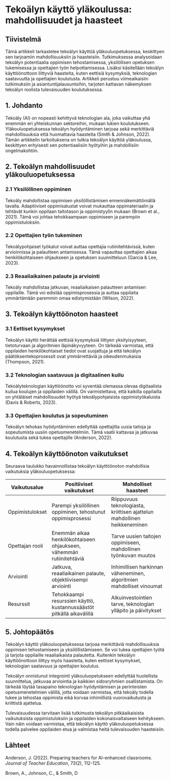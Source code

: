 # Tekoälyn käyttö yläkoulussa: mahdollisuudet ja haasteet

## Tiivistelmä

Tämä artikkeli tarkastelee tekoälyn käyttöä yläkouluopetuksessa, keskittyen sen tarjoamiin mahdollisuuksiin ja haasteisiin. Tutkimuksessa analysoidaan tekoälyn potentiaalia oppimisen tehostamisessa, yksilöllisen opetuksen tukemisessa ja opettajien työn helpottamisessa. Lisäksi käsitellään tekoälyn käyttöönottoon liittyviä haasteita, kuten eettisiä kysymyksiä, teknologian saatavuutta ja opettajien koulutusta. Artikkeli perustuu viimeaikaisiin tutkimuksiin ja asiantuntijalausuntoihin, tarjoten kattavan näkemyksen tekoälyn roolista tulevaisuuden koulutuksessa.

## 1. Johdanto

Tekoäly (AI) on nopeasti kehittyvä teknologian ala, joka vaikuttaa yhä enemmän eri yhteiskunnan sektoreihin, mukaan lukien koulutukseen. Yläkouluopetuksessa tekoälyn hyödyntäminen tarjoaa sekä merkittäviä mahdollisuuksia että huomattavia haasteita (Smith & Johnson, 2022). Tämän artikkelin tarkoituksena on tutkia tekoälyn käyttöä yläkoulussa, keskittyen erityisesti sen potentiaalisiin hyötyihin ja mahdollisiin ongelmakohtiin.

## 2. Tekoälyn mahdollisuudet yläkouluopetuksessa

### 2.1 Yksilöllinen oppiminen

Tekoäly mahdollistaa oppimisen yksilöllistämisen ennennäkemättömällä tavalla. Adaptiiviset oppimisalustat voivat mukauttaa oppimateriaalin ja tehtävät kunkin oppilaan taitotason ja oppimistyylin mukaan (Brown et al., 2021). Tämä voi johtaa tehokkaampaan oppimiseen ja parempiin oppimistuloksiin.

### 2.2 Opettajien työn tukeminen

Tekoälypohjaiset työkalut voivat auttaa opettajia rutiinitehtävissä, kuten arvioinnissa ja palautteen antamisessa. Tämä vapauttaa opettajien aikaa henkilökohtaiseen ohjaukseen ja opetuksen suunnitteluun (Garcia & Lee, 2023).

### 2.3 Reaaliaikainen palaute ja arviointi

Tekoäly mahdollistaa jatkuvan, reaaliaikaisen palautteen antamisen oppilaille. Tämä voi edistää oppimisprosessia ja auttaa oppilaita ymmärtämään paremmin omaa edistymistään (Wilson, 2022).

## 3. Tekoälyn käyttöönoton haasteet

### 3.1 Eettiset kysymykset

Tekoälyn käyttö herättää eettisiä kysymyksiä liittyen yksityisyyteen, tietoturvaan ja algoritmien läpinäkyvyyteen. On tärkeää varmistaa, että oppilaiden henkilökohtaiset tiedot ovat suojattuja ja että tekoälyn päätöksentekoprosessit ovat ymmärrettäviä ja oikeudenmukaisia (Thompson, 2021).

### 3.2 Teknologian saatavuus ja digitaalinen kuilu

Tekoälyteknologian käyttöönotto voi syventää olemassa olevaa digitaalista kuilua koulujen ja oppilaiden välillä. On varmistettava, että kaikilla oppilailla on yhtäläiset mahdollisuudet hyötyä tekoälypohjaisista oppimistyökaluista (Davis & Roberts, 2023).

### 3.3 Opettajien koulutus ja sopeutuminen

Tekoälyn tehokas hyödyntäminen edellyttää opettajilta uusia taitoja ja sopeutumista uusiin opetusmenetelmiin. Tämä vaatii kattavaa ja jatkuvaa koulutusta sekä tukea opettajille (Anderson, 2022).

## 4. Tekoälyn käyttöönoton vaikutukset

Seuraava taulukko havainnollistaa tekoälyn käyttöönoton mahdollisia vaikutuksia yläkouluopetuksessa:

| Vaikutusalue | Positiiviset vaikutukset | Mahdolliset haasteet |
|--------------|--------------------------|----------------------|
| Oppimistulokset | Parempi yksilöllinen oppiminen, tehostunut oppimisprosessi | Riippuvuus teknologiasta, kriittisen ajattelun mahdollinen heikkeneminen |
| Opettajan rooli | Enemmän aikaa henkilökohtaiseen ohjaukseen, vähemmän rutiinitehtäviä | Tarve uusien taitojen oppimiseen, mahdollinen työnkuvan muutos |
| Arviointi | Jatkuva, reaaliaikainen palaute, objektiivisempi arviointi | Inhimillisen harkinnan väheneminen, algoritmien mahdolliset vinoumat |
| Resurssit | Tehokkaampi resurssien käyttö, kustannussäästöt pitkällä aikavälillä | Alkuinvestointien tarve, teknologian ylläpito ja päivitykset |

## 5. Johtopäätös

Tekoälyn käyttö yläkouluopetuksessa tarjoaa merkittäviä mahdollisuuksia oppimisen tehostamiseen ja yksilöllistämiseen. Se voi tukea opettajien työtä ja tarjota oppilaille reaaliaikaista palautetta. Kuitenkin tekoälyn käyttöönottoon liittyy myös haasteita, kuten eettiset kysymykset, teknologian saatavuus ja opettajien koulutus.

Tekoälyn onnistunut integrointi yläkouluopetukseen edellyttää huolellista suunnittelua, jatkuvaa arviointia ja kaikkien sidosryhmien osallistamista. On tärkeää löytää tasapaino teknologian hyödyntämisen ja perinteisten opetusmenetelmien välillä, jotta voidaan varmistaa, että tekoäly todella tukee ja tehostaa oppimista eikä korvaa inhimillistä vuorovaikutusta ja kriittistä ajattelua.

Tulevaisuudessa tarvitaan lisää tutkimusta tekoälyn pitkäaikaisista vaikutuksista oppimistuloksiin ja oppilaiden kokonaisvaltaiseen kehitykseen. Vain näin voidaan varmistaa, että tekoälyn käyttö yläkouluopetuksessa todella palvelee oppilaiden etua ja valmistaa heitä tulevaisuuden haasteisiin.

## Lähteet

Anderson, J. (2022). Preparing teachers for AI-enhanced classrooms. *Journal of Teacher Education*, 73(2), 112-125.

Brown, A., Johnson, C., & Smith, D